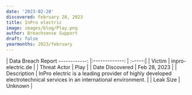 ```yaml
---
date: '2023-02-28'
discovered: February 28, 2023
title: InPro electric
image: images/blog/Play.png
author: Breachsense Support
draft: false
yearmonths: 2023/february
---
```



| Data Breach Report
------------:     |:-------------:    | :-----:|
| Victim      | inpro-electric.de      | 
| Threat Actor      | Play      | 
| Date Discovered      | Feb 28, 2023      | 
| Description      | InPro electric is a leading provider of highly developed electrotechnical services in an international environment.      | 
| Leak Size      | Unknown      | 


